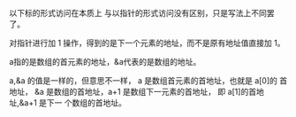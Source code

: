 以下标的形式访问在本质上 与以指针的形式访问没有区别，只是写法上不同罢了。

对指针进行加 1 操作，得到的是下一个元素的地址，而不是原有地址值直接加 1。

a指的是数组的首元素的地址，&a代表的是数组的地址。

a,&a 的值是一样的，但意思不一样，
a 是数组首元素的首地址，也就是 a[0]的 首地址，
&a 是数组的首地址，a+1 是数组下一元素的首地址，
即 a[1]的首地址,&a+1 是下一 个数组的首地址。




